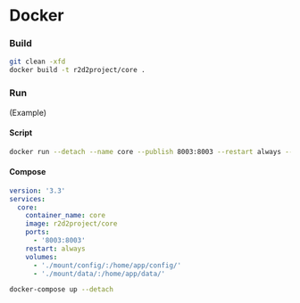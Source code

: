 # Docker

### Build

``` sh
git clean -xfd
docker build -t r2d2project/core .
```

### Run

(Example)

#### Script

``` sh
docker run --detach --name core --publish 8003:8003 --restart always --volume ./mount/config/:/home/app/config/ --volume ./mount/data/:/home/app/data/ r2d2project/core
```

#### Compose

``` yaml
version: '3.3'
services:
  core:
    container_name: core
    image: r2d2project/core
    ports:
      - '8003:8003'
    restart: always
    volumes:
      - './mount/config/:/home/app/config/'
      - './mount/data/:/home/app/data/'
```

``` sh
docker-compose up --detach
```

